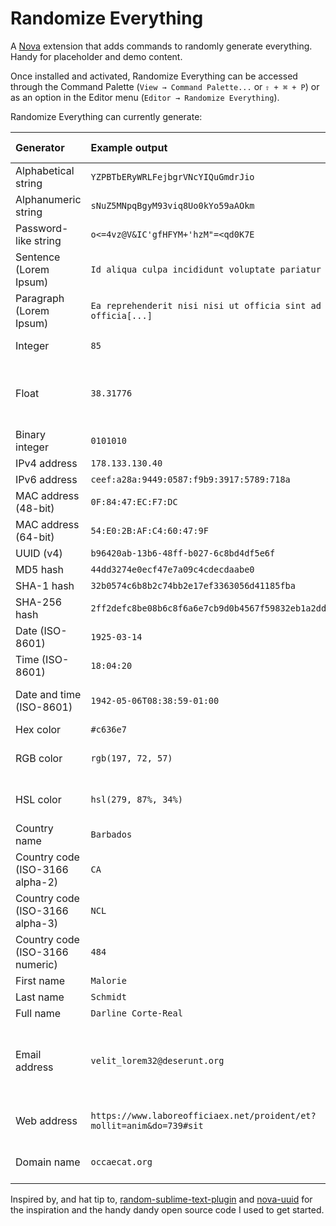 # Randomize Everything

A [Nova](https://nova.app) extension that adds commands to randomly generate everything. Handy for placeholder and demo content.

Once installed and activated, Randomize Everything can be accessed through the Command Palette (`View → Command Palette...` or `⇧ + ⌘ + P`) or as an option in the Editor menu (`Editor → Randomize Everything`).

Randomize Everything can currently generate:

| Generator                       | Example output                                                       | Editable preferences                                  |
| :------------------------------ | :------------------------------------------------------------------- | :---------------------------------------------------- |
| Alphabetical string             | `YZPBTbERyWRLFejbgrVNcYIQuGmdrJio`                                   | String length                                         |
| Alphanumeric string             | `sNuZ5MNpqBgyM93viq8Uo0kYo59aAOkm`                                   | String length                                         |
| Password-like string            | `o<=4vz@V&IC'gfHFYM+'hzM"=<qd0K7E`                                   | String length                                         |
| Sentence (Lorem Ipsum)          | `Id aliqua culpa incididunt voluptate pariatur nisi mollit[...]`     |                                                       |
| Paragraph (Lorem Ipsum)         | `Ea reprehenderit nisi nisi ut officia sint ad fugiat officia[...]`  |                                                       |
| Integer                         | `85`                                                                 | Number range                                          |
| Float                           | `38.31776`                                                           | Number range, number of decimal places                |
| Binary integer                  | `0101010`                                                            | Number range                                          |
| IPv4 address                    | `178.133.130.40`                                                     |                                                       |
| IPv6 address                    | `ceef:a28a:9449:0587:f9b9:3917:5789:718a`                            |                                                       |
| MAC address (48-bit)            | `0F:84:47:EC:F7:DC`                                                  |                                                       |
| MAC address (64-bit)            | `54:E0:2B:AF:C4:60:47:9F`                                            |                                                       |
| UUID (v4)                       | `b96420ab-13b6-48ff-b027-6c8bd4df5e6f`                               |                                                       |
| MD5 hash                        | `44dd3274e0ecf47e7a09c4cdecdaabe0`                                   |                                                       |
| SHA-1 hash                      | `32b0574c6b8b2c74bb2e17ef3363056d41185fba`                           |                                                       |
| SHA-256 hash                    | `2ff2defc8be08b6c8f6a6e7cb9d0b4567f59832eb1a2ddb8f1567636eee072c9`   |                                                       |
| Date (ISO-8601)                 | `1925-03-14`                                                         | Year range                                            |
| Time (ISO-8601)                 | `18:04:20`                                                           |                                                       |
| Date and time (ISO-8601)        | `1942-05-06T08:38:59-01:00`                                          | Year range, timezone format                           |
| Hex color                       | `#c636e7`                                                            | Capitalization                                        |
| RGB color                       | `rgb(197, 72, 57)`                                                   | CSS compatible formatting                             |
| HSL color                       | `hsl(279, 87%, 34%)`                                                 | CSS compatible formatting                             |
| Country name                    | `Barbados`                                                           |                                                       |
| Country code (ISO-3166 alpha-2) | `CA`                                                                 |                                                       |
| Country code (ISO-3166 alpha-3) | `NCL`                                                                |                                                       |
| Country code (ISO-3166 numeric) | `484`                                                                |                                                       |
| First name                      | `Malorie`                                                            |                                                       |
| Last name                       | `Schmidt`                                                            |                                                       |
| Full name                       | `Darline Corte-Real`                                                 |                                                       |
| Email address                   | `velit_lorem32@deserunt.org`                                         | Customize domain extensions, use real email providers |
| Web address                     | `https://www.laboreofficiaex.net/proident/et?mollit=anim&do=739#sit` | Customize domain extensions                           |
| Domain name                     | `occaecat.org`                                                       | Customize domain extensions                           |

Inspired by, and hat tip to, [random-sublime-text-plugin](https://github.com/kimpettersen/random-sublime-text-plugin) and [nova-uuid](https://github.com/henrikdahl/nova-uuid) for the inspiration and the handy dandy open source code I used to get started.
